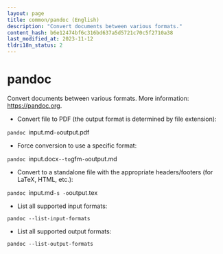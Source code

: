 ```yaml
---
layout: page
title: common/pandoc (English)
description: "Convert documents between various formats."
content_hash: b6e12474bf6c316bd637a5d5721c70c5f2710a38
last_modified_at: 2023-11-12
tldri18n_status: 2
---
```

# pandoc

Convert documents between various formats.
More information: <https://pandoc.org>.

- Convert file to PDF (the output format is determined by file extension):

`pandoc `<span class="tldr-var badge badge-pill bg-dark-lm bg-white-dm text-white-lm text-dark-dm font-weight-bold">input.md</span>` -o `<span class="tldr-var badge badge-pill bg-dark-lm bg-white-dm text-white-lm text-dark-dm font-weight-bold">output.pdf</span>

- Force conversion to use a specific format:

`pandoc `<span class="tldr-var badge badge-pill bg-dark-lm bg-white-dm text-white-lm text-dark-dm font-weight-bold">input.docx</span>` --to `<span class="tldr-var badge badge-pill bg-dark-lm bg-white-dm text-white-lm text-dark-dm font-weight-bold">gfm</span>` -o `<span class="tldr-var badge badge-pill bg-dark-lm bg-white-dm text-white-lm text-dark-dm font-weight-bold">output.md</span>

- Convert to a standalone file with the appropriate headers/footers (for LaTeX, HTML, etc.):

`pandoc `<span class="tldr-var badge badge-pill bg-dark-lm bg-white-dm text-white-lm text-dark-dm font-weight-bold">input.md</span>` -s -o `<span class="tldr-var badge badge-pill bg-dark-lm bg-white-dm text-white-lm text-dark-dm font-weight-bold">output.tex</span>

- List all supported input formats:

`pandoc --list-input-formats`

- List all supported output formats:

`pandoc --list-output-formats`
